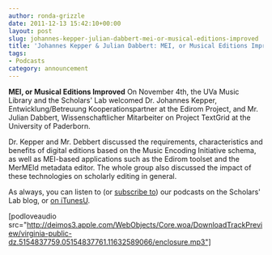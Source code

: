 ```yaml
---
author: ronda-grizzle
date: 2011-12-13 15:42:10+00:00
layout: post
slug: johannes-kepper-julian-dabbert-mei-or-musical-editions-improved
title: 'Johannes Kepper & Julian Dabbert: MEI, or Musical Editions Improved'
tags:
- Podcasts
category: announcement
---
```


**MEI, or Musical Editions Improved**
On November 4th, the UVa Music Library and the Scholars' Lab welcomed Dr. Johannes Kepper, Entwicklung/Betreuung Kooperationspartner at the Edirom Project, and Mr. Julian Dabbert, Wissenschaftlicher Mitarbeiter on Project TextGrid at the University of Paderborn.

Dr. Kepper and Mr. Debbert discussed the requirements, characteristics and benefits of digital editions based on the Music Encoding Initiative schema, as well as MEI-based applications such as the Edirom toolset and the MerMEId metadata editor. The whole group also discussed the impact of these technologies on scholarly editing in general.

As always, you can listen to (or [subscribe to](http://www.scholarslab.org/category/podcasts/)) our podcasts on the Scholars' Lab blog, or [on iTunesU](http://itunes.apple.com/us/itunes-u/scholars-lab-speaker-series/id401906619).

[podloveaudio src="http://deimos3.apple.com/WebObjects/Core.woa/DownloadTrackPreview/virginia-public-dz.5154837759.05154837761.11632589066/enclosure.mp3"]
